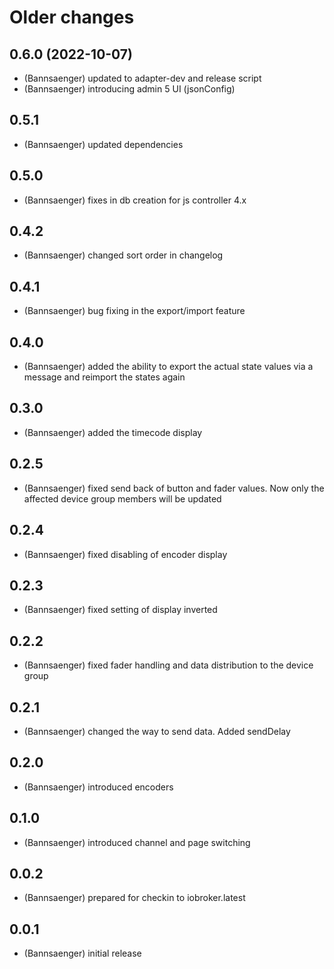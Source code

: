 # Older changes
## 0.6.0 (2022-10-07)
* (Bannsaenger) updated to adapter-dev and release script
* (Bannsaenger) introducing admin 5 UI (jsonConfig)

## 0.5.1
* (Bannsaenger) updated dependencies

## 0.5.0
* (Bannsaenger) fixes in db creation for js controller 4.x

## 0.4.2
* (Bannsaenger) changed sort order in changelog

## 0.4.1
* (Bannsaenger) bug fixing in the export/import feature

## 0.4.0
* (Bannsaenger) added the ability to export the actual state values via a message and reimport the states again

## 0.3.0
* (Bannsaenger) added the timecode display

## 0.2.5
* (Bannsaenger) fixed send back of button and fader values. Now only the affected device group members will be updated

## 0.2.4
* (Bannsaenger) fixed disabling of encoder display

## 0.2.3
* (Bannsaenger) fixed setting of display inverted

## 0.2.2
* (Bannsaenger) fixed fader handling and data distribution to the device group

## 0.2.1
* (Bannsaenger) changed the way to send data. Added sendDelay

## 0.2.0
* (Bannsaenger) introduced encoders

## 0.1.0
* (Bannsaenger) introduced channel and page switching

## 0.0.2
* (Bannsaenger) prepared for checkin to iobroker.latest

## 0.0.1
* (Bannsaenger) initial release
